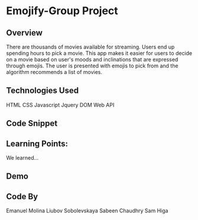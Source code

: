 # Emojify-Group Project

## Overview

There are thousands of movies available for streaming. Users end up spending hours to pick a movie. This app makes it easier for users to decide on a movie based on user's moods and inclinations that are expressed through emojis. The user is presented with emojis to pick from and the algorithm recommends a list of movies.

## Technologies Used

HTML
CSS
Javascript
Jquery
DOM
Web API

## Code Snippet

## Learning Points:

We learned...

## Demo

## Code By

Emanuel Molina
Liubov Sobolevskaya
Sabeen Chaudhry
Sam Higa
